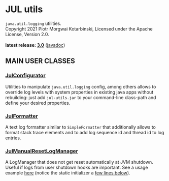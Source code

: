 # JUL utils

`java.util.logging` utilities.<br/>
Copyright 2021 Piotr Morgwai Kotarbinski, Licensed under the Apache License, Version 2.0.<br/>
<br/>
**latest release: [3.0](https://search.maven.org/artifact/pl.morgwai.base/jul-utils/3.0/jar)**
([javadoc](https://javadoc.io/doc/pl.morgwai.base/jul-utils/3.0))


## MAIN USER CLASSES

### [JulConfigurator](https://javadoc.io/doc/pl.morgwai.base/jul-utils/latest/pl/morgwai/base/jul/JulConfigurator.html)
Utilities to manipulate `java.util.logging` config, among others allows to override log levels with system properties in existing java apps without rebuilding: just add `jul-utils.jar` to your command-line class-path and define your desired properties.

### [JulFormatter](https://javadoc.io/doc/pl.morgwai.base/jul-utils/latest/pl/morgwai/base/jul/JulFormatter.html)
A text log formatter similar to `SimpleFormatter` that additionally allows to format stack trace elements and to add log sequence id and thread id to log entries.

### [JulManualResetLogManager](https://javadoc.io/doc/pl.morgwai.base/jul-utils/latest/pl/morgwai/base/jul/JulManualResetLogManager.html)
A LogManager that does not get reset automatically at JVM shutdown. Useful if logs from user shutdown hooks are important. See a usage example [here](https://github.com/morgwai/grpc-scopes/blob/v11.0/sample/src/main/java/pl/morgwai/samples/grpc/scopes/grpc/RecordStorageServer.java#L116) (notice the static initializer a [few lines below](https://github.com/morgwai/grpc-scopes/blob/v11.0/sample/src/main/java/pl/morgwai/samples/grpc/scopes/grpc/RecordStorageServer.java#L143-L149)).
